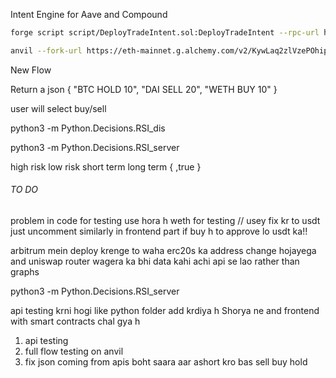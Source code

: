 Intent Engine for Aave and Compound


```bash
forge script script/DeployTradeIntent.sol:DeployTradeIntent --rpc-url http://127.0.0.1:8545 --private-key 0xac0974bec39a17e36ba4a6b4d238ff944bacb478cbed5efcae784d7bf4f2ff80 --broadcast
```
```bash
anvil --fork-url https://eth-mainnet.g.alchemy.com/v2/KywLaq2zlVzePOhip0BY3U8ztfHkYDmo
```
New Flow 

Return a json
{
    "BTC HOLD 10",
    "DAI SELL 20",
    "WETH BUY 10"
}

user will select
buy/sell

python3 -m Python.Decisions.RSI_dis

python3 -m Python.Decisions.RSI_server


high risk 
low risk 
short term 
long term 
{
        ,true
}

###### TO DO
problem in code for testing use hora h weth for testing // usey fix kr to usdt just uncomment
similarly in frontend part if buy h to approve lo usdt ka!!

arbitrum mein deploy krenge to waha erc20s ka address change hojayega and uniswap router wagera ka bhi
data kahi achi api se lao rather than graphs


python3 -m Python.Decisions.RSI_server

api testing krni hogi like python folder add krdiya h Shorya ne and frontend with smart contracts chal gya h 
1. api testing 
2. full flow testing on anvil
3. fix json coming from apis boht saara aar ashort kro bas sell buy hold